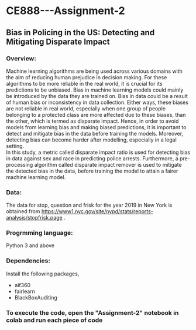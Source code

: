 # CE888---Assignment-2
## Bias in Policing in the US: Detecting and Mitigating Disparate Impact

### Overview:
Machine learning algorithms are being used across various domains with the aim of reducing human prejudice in decision making. For these algorithms to be more reliable in the real world, it is crucial for its predictions to be unbiased.
Bias in machine learning models could mainly be introduced by the data they are trained on. Bias in data could be a result of human bias or inconsistency in data collection. Either ways, these biases are not reliable in real world, especially when one group of people belonging to a protected class are more affected due to these biases, than the other, which is termed as disparate impact. Hence, in order to avoid models from learning bias and making biased predictions, it is important to detect and mitigate bias in the data before training the models. Moreover, detecting bias can become harder after modelling, especially in a legal setting.  
In this study, a metric called disparate impact ratio is used for detecting bias in data against sex and race in predicting police arrests. Furthermore, a pre-processing algorithm called disparate impact remover is used to mitigate the detected bias in the data, before training the model to attain a fairer machine learning model.

###  Data:
The data for stop, question and frisk for the year 2019 in New York is obtained from https://www1.nyc.gov/site/nypd/stats/reports-analysis/stopfrisk.page .

### Progrmming language:
Python 3 and above

### Dependencies:
Install the following packages,
* aif360
* fairlearn
* BlackBoxAuditing

### To execute the code, open the "Assignment-2" notebook in colab and run each piece of code
